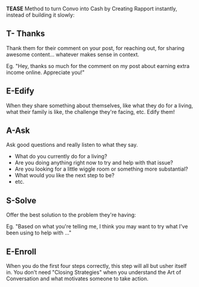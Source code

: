 **TEASE** Method to turn Convo into Cash by Creating Rapport instantly, instead of building it slowly:

## T- Thanks

Thank them for their comment on your post, for reaching out, for sharing awesome content... whatever makes sense in context.

Eg. "Hey, thanks so much for the comment on my post about earning extra income online. Appreciate you!"

## E-Edify

When they share something about themselves, like what they do for a living, what their family is like, the challenge they're facing, etc. Edify them!

## A-Ask

Ask good questions and really listen to what they say.

-   What do you currently do for a living?
-   Are you doing anything right now to try and help with that issue?
-   Are you looking for a little wiggle room or something more substantial?
-   What would you like the next step to be?
-   etc.

## S-Solve

Offer the best solution to the problem they're having:

Eg. "Based on what you're telling me, I think you may want to try what I've been using to help with ..."

## E-Enroll

When you do the first four steps correctly, this step will all but usher itself in. You don't need "Closing Strategies" when you understand the Art of Conversation and what motivates someone to take action.